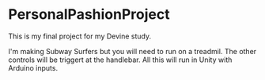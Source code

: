# PersonalPashionProject
This is my final project for my Devine study.

I'm making Subway Surfers but you will need to run on a treadmil.
The other controls will be triggert at the handlebar. All this will run in Unity with Arduino inputs.
